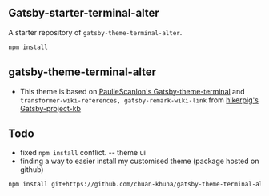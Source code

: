 ## Gatsby-starter-terminal-alter

A starter repository of `gatsby-theme-terminal-alter`.

```txt
npm install
```

## gatsby-theme-terminal-alter

- This theme is based on [PaulieScanlon's Gatsby-theme-terminal](https://github.com/PaulieScanlon/gatsby-theme-terminal)
  and `transformer-wiki-references, gatsby-remark-wiki-link` from
  [hikerpig's Gatsby-project-kb](https://github.com/hikerpig/gatsby-project-kb)

## Todo

- fixed `npm install` conflict. -- theme ui
- finding a way to easier install my customised theme (package hosted on github)

```txt
npm install git+https://github.com/chuan-khuna/gatsby-theme-terminal-altr.git
```
